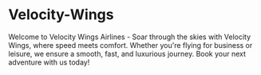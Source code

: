 # Velocity-Wings
Welcome to Velocity Wings Airlines - Soar through the skies with Velocity Wings, where speed meets comfort. Whether you're flying for business or leisure, we ensure a smooth, fast, and luxurious journey. Book your next adventure with us today!
